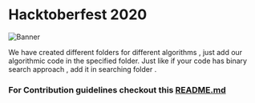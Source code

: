 # Hacktoberfest 2020

![Banner](https://embed-fastly.wistia.com/deliveries/49bd387c40e2c5aada92abdf973bc46d.webp?image_crop_resized=960x540)

We have created different folders for different algorithms , just add our algorithmic code in the specified folder. Just like if your code has binary search approach , add it in searching folder .

### For Contribution guidelines checkout this [README.md](HacktoberFest/README.md)